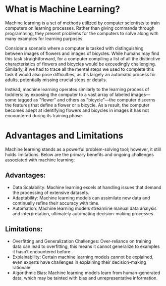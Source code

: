 # What is Machine Learning?

Machine learning is a set of methods utilized by computer scientists to train computers on learning processes. Rather than giving commands through programming, they present problems for the computers to solve along with many examples for learning purposes.

Consider a scenario where a computer is tasked with distinguishing between images of flowers and images of bicycles. While humans may find this task straightforward, for a computer compiling a list of all the distinctive characteristics of flowers and bicycles would be exceedingly challenging. Similarly, if we had to trace all the mental steps we used to complete this task it would also pose difficulties, as it's largely an automatic process for adults, potentially missing crucial steps or details.

Instead, machine learning operates similarly to the learning process of toddlers: by exposing the computer to a vast array of labeled images—some tagged as "flower" and others as "bicycle"—the computer discerns the features that define a flower or a bicycle. As a result, the computer becomes adept at identifying flowers and bicycles in images it has not encountered during its training phase.

# Advantages and Limitations

Machine learning stands as a powerful problem-solving tool; however, it still holds limitations. Below are the primary benefits and ongoing challenges associated with machine learning:

## Advantages:

* Data Scalability: Machine learning excels at handling issues that demand the processing of extensive datasets. 
* Adaptability: Machine learning models can assimilate new data and continually refine their accuracy with time. 
* Automation: Machine learning models streamline manual data analysis and interpretation, ultimately automating decision-making processes. 

## Limitations:

* Overfitting and Generalization Challenges: Over-reliance on training data can lead to overfitting, this means it cannot generalize to examples it hasn’t encountered before . 
* Explainability: Certain machine learning models cannot be explained, even experts have challenges in explaining their decision-making rationale. 
* Algorithmic Bias: Machine learning models learn from human-generated data, which may be tainted with bias and unrepresentative information.





